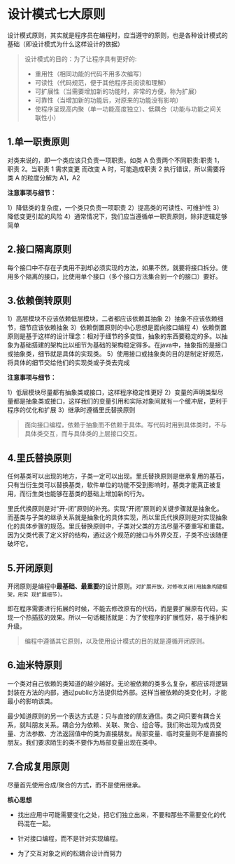 # 设计模式七大原则

设计模式原则，其实就是程序员在编程时，应当遵守的原则，也是各种设计模式的基础（即设计模式为什么这样设计的依据）

> 设计模式的目的：为了让程序具有更好的:
>
> - 重用性（相同功能的代码不用多次编写）
> - 可读性（代码规范，便于其他程序员阅读和理解）
> - 可扩展性（当需要增加新的功能时，非常的方便，称为扩展）
> - 可靠性（当增加新的功能后，对原来的功能没有影响）
> - 使程序呈现高内聚（单一功能高度独立）、低耦合（功能与功能之间关联性小）

## 1.单一职责原则

对类来说的，即一个类应该只负责一项职责。如类 A 负责两个不同职责:职责 1，职责 2。当职责 1 需求变更 而改变 A 时，可能造成职责 2 执行错误，所以需要将类 A 的粒度分解为 A1，A2

**注意事项与细节：**

1）降低类的复杂度，一个类只负责一项职责
2）提高类的可读性、可维护性
3）降低变更引起的风险
4）通常情况下，我们应当遵循单一职责原则，除非逻辑足够简单

## 2.接口隔离原则

每个接口中不存在子类用不到却必须实现的方法，如果不然，就要将接口拆分。使用多个隔离的接口，比使用单个接口（多个接口方法集合到一个的接口）要好。

## 3.依赖倒转原则

1）高层模块不应该依赖低层模块，二者都应该依赖其抽象
2）抽象不应该依赖细节，细节应该依赖抽象
3）依赖倒置原则的中心思想是面向接口编程
4）依赖倒置原则是基于这样的设计理念：相对于细节的多变性，抽象的东西要稳定的多。以抽象为基础搭建的架构比以细节为基础的架构稳定得多。在java中，抽象指的是接口或抽象类，细节就是具体的实现类。
5）使用接口或抽象类的目的是制定好规范，将具体的细节交给他们的实现类或子类去完成

**注意事项与细节：**

1）低层模块尽量都有抽象类或接口，这样程序稳定性更好
2）变量的声明类型尽量都是抽象类或接口，这样我们的变量引用和实际对象间就有一个缓冲层，更利于程序的优化和扩展
3）继承时遵循里氏替换原则



> 面向接口编程，依赖于抽象而不依赖于具体。写代码时用到具体类时，不与具体类交互，而与具体类的上层接口交互。

## 4.里氏替换原则

任何基类可以出现的地方，子类一定可以出现。里氏替换原则是继承复用的基石，只有当衍生类可以替换基类，软件单位的功能不受到影响时，基类才能真正被复用，而衍生类也能够在基类的基础上增加新的行为。

里氏代换原则是对“开-闭”原则的补充。实现“开闭”原则的关键步骤就是抽象化。而基类与子类的继承关系就是抽象化的具体实现，所以里氏代换原则是对实现抽象化的具体步骤的规范。里氏替换原则中，子类对父类的方法尽量不要重写和重载。因为父类代表了定义好的结构，通过这个规范的接口与外界交互，子类不应该随便破坏它。

## 5.开闭原则

开闭原则是编程中**最基础、最重要**的设计原则。`对扩展开放，对修改关闭(用抽象构建框架，用实
现扩展细节)。`

即在程序需要进行拓展的时候，不能去修改原有的代码，而是要扩展原有代码，实现一个热插拔的效果。所以一句话概括就是：为了使程序的扩展性好，易于维护和升级。

> 编程中遵循其它原则，以及使用设计模式的目的就是遵循开闭原则。

## 6.迪米特原则

一个类对自己依赖的类知道的越少越好。无论被依赖的类多么复杂，都应该将逻辑封装在方法的内部，通过public方法提供给外部。这样当被依赖的类变化时，才能最小的影响该类。

最少知道原则的另一个表达方式是：只与直接的朋友通信。类之间只要有耦合关系，就叫朋友关系。耦合分为依赖、关联、聚合、组合等。我们称出现为成员变量、方法参数、方法返回值中的类为直接朋友。局部变量、临时变量则不是直接的朋友。我们要求陌生的类不要作为局部变量出现在类中。

## 7.合成复用原则

尽量首先使用合成/聚合的方式，而不是使用继承。

**核心思想**

-  找出应用中可能需要变化之处，把它们独立出来，不要和那些不需要变化的代码混在一起。 

-  针对接口编程，而不是针对实现编程。

-  为了交互对象之间的松耦合设计而努力